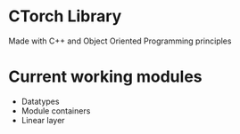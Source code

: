 # CTorch Library

Made with C++ and Object Oriented Programming principles <br />


# Current working modules
* Datatypes
* Module containers
* Linear layer
